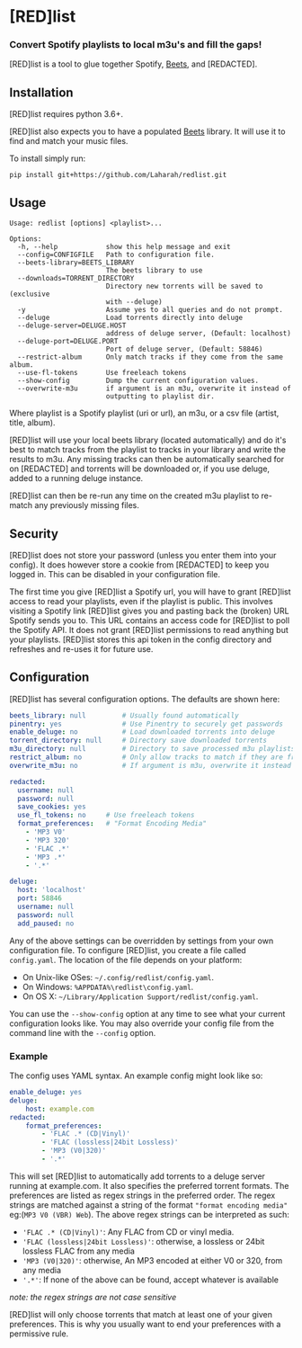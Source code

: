 # [RED]list
### Convert Spotify playlists to local m3u's and fill the gaps!

[RED]list is a tool to glue together Spotify, [Beets](https://beets.io), and [REDACTED].

## Installation
[RED]list requires python 3.6+. 

[RED]list also expects you to have a populated [Beets](https://beets.io)
library. It will use it to find and match your music files.

To install simply run:

`pip install git+https://github.com/Laharah/redlist.git`

## Usage
```
Usage: redlist [options] <playlist>...

Options:
  -h, --help            show this help message and exit
  --config=CONFIGFILE   Path to configuration file.
  --beets-library=BEETS_LIBRARY
                        The beets library to use
  --downloads=TORRENT_DIRECTORY
                        Directory new torrents will be saved to (exclusive
                        with --deluge)
  -y                    Assume yes to all queries and do not prompt.
  --deluge              Load torrents directly into deluge
  --deluge-server=DELUGE.HOST
                        address of deluge server, (Default: localhost)
  --deluge-port=DELUGE.PORT
                        Port of deluge server, (Default: 58846)
  --restrict-album      Only match tracks if they come from the same album.
  --use-fl-tokens       Use freeleach tokens
  --show-config         Dump the current configuration values.
  --overwrite-m3u       if argument is an m3u, overwrite it instead of
                        outputting to playlist dir.
```

Where playlist is a Spotify playlist (uri or url), an m3u, or a csv file (artist, title, album). 

[RED]list will use your local beets library (located automatically) and do it's best to
match tracks from the playlist to tracks in your library and write the results to m3u. Any
missing tracks can then be automatically searched for on [REDACTED] and torrents will be
downloaded or, if you use deluge, added to a running deluge instance. 

[RED]list can then be re-run any time on the created m3u playlist to re-match any
previously missing files.


## Security

[RED]list does not store your password (unless you enter them into your config). It does
however store a cookie from [REDACTED] to keep you logged in. This can be disabled in your
configuration file.

The first time you give [RED]list a Spotify url, you will have to grant [RED]list access
to read your playlists, even if the playlist is public. This involves visiting a Spotify
link [RED]list gives you and pasting back the (broken) URL Spotify sends you to. This URL
contains an access code for [RED]list to poll the Spotify API. It does not grant [RED]list
permissions to read anything but your playlists. [RED]list stores this api token in the
config directory and refreshes and re-uses it for future use.

## Configuration

[RED]list has several configuration options. The defaults are shown here:
``` yaml
beets_library: null  		# Usually found automatically
pinentry: yes  				# Use Pinentry to securely get passwords
enable_deluge: no 			# Load downloaded torrents into deluge
torrent_directory: null 	# Directory save downloaded torrents
m3u_directory: null 		# Directory to save processed m3u playlists
restrict_album: no 			# Only allow tracks to match if they are from the same album
overwrite_m3u: no 			# If argument is m3u, overwrite it instead of saving to m3u_dir

redacted:
  username: null
  password: null
  save_cookies: yes
  use_fl_tokens: no  	# Use freeleach tokens 
  format_preferences:  	# "Format Encoding Media"
    - 'MP3 V0'
    - 'MP3 320'
    - 'FLAC .*'
    - 'MP3 .*'
    - '.*'

deluge:
  host: 'localhost'
  port: 58846
  username: null
  password: null
  add_paused: no
```

Any of the above settings can be overridden by settings from your own configuration file.
To configure [RED]list, you create a file called `config.yaml`. The location of the file
depends on your platform:

* On Unix-like OSes: `~/.config/redlist/config.yaml`.
* On Windows: `%APPDATA%\redlist\config.yaml`.
* On OS X: `~/Library/Application Support/redlist/config.yaml`.

You can use the `--show-config` option at any time to see what your current
configuration looks like. You may also override your config file from the
command line with the `--config` option.

### Example
The config uses YAML syntax. An example config might look like so:
``` yaml
enable_deluge: yes
deluge:
    host: example.com
redacted:
    format_preferences:
        - 'FLAC .* (CD|Vinyl)'
        - 'FLAC (lossless|24bit Lossless)'
        - 'MP3 (V0|320)'
        - '.*'
```

This will set [RED]list to automatically add torrents to a deluge server running at
example.com. It also specifies the preferred torrent formats. The preferences are listed
as regex strings in the preferred order. The regex strings are matched against a string of
the format `"format encoding media"` eg:(`MP3 V0 (VBR) Web`). The above regex strings can
be interpreted as such:

- `'FLAC .* (CD|Vinyl)'`: Any FLAC from CD or vinyl media.
- `'FLAC (lossless|24bit Lossless)'`: otherwise, a lossless or 24bit lossless FLAC from any media
- `'MP3 (V0|320)'`: otherwise, An MP3 encoded at either V0 or 320, from any media
- `'.*'`: If none of the above can be found, accept whatever is available

*note: the regex strings are not case sensitive*

[RED]list will only choose torrents that match at least one of your given preferences.
This is why you usually want to end your preferences with a permissive rule.


